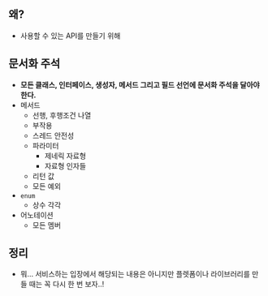 ## 왜?

-  사용할 수 있는 API를 만들기 위해

## 문서화 주석

- **모든 클래스, 인터페이스, 생성자, 메서드 그리고 필드 선언에 문서화 주석을 달아야 한다.**
- 메서드
  - 선행, 후행조건 나열
  - 부작용
  - 스레드 안전성
  - 파라미터
    - 제네릭 자료형
    - 자료형 인자들
  - 리턴 값
  - 모든 예외
- `enum`
  - 상수 각각
- 어노테이션
  - 모든 멤버

## 정리

- 뭐… 서비스하는 입장에서 해당되는 내용은 아니지만 플렛폼이나 라이브러리를 만들 때는 꼭 다시 한 번 보자..!